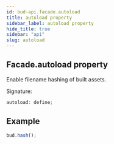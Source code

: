 ```yaml
---
id: bud-api.facade.autoload
title: autoload property
sidebar_label: autoload property
hide_title: true
sidebar: "api"
slug: autoload
---
```


## Facade.autoload property

Enable filename hashing of built assets.

Signature:

```typescript
autoload: define;
```

## Example

```js
bud.hash();
```
